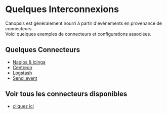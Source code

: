 # Quelques Interconnexions

Canopsis est généralement nourri à partir d'évènements en provenance de connecteurs.  
Voici quelques exemples de connecteurs et configurations associées.

## Quelques Connecteurs

- [Nagios & Icinga](../../guide-connecteurs/Supervision/Nagios-et-Icinga.md)    
- [Centreon](../../guide-connecteurs/Supervision/Centreon.md)  
- [Logstash](../../guide-connecteurs/Infrastructure/Logstash.md)  
- [Send_event](../../guide-connecteurs/Infrastructure/send_event.md)  

## Voir tous les connecteurs disponibles

- [cliquez ici](../../guide-connecteurs)  
